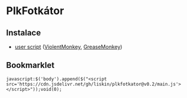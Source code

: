 # PlkFotkátor

## Instalace

- [user script](https://cdn.jsdelivr.net/gh/liskin/plkfotkator@v0.2/greasemonkey.user.js)
  ([ViolentMonkey](https://violentmonkey.github.io/get-it/),
  [GreaseMonkey](https://addons.mozilla.org/en-US/firefox/addon/greasemonkey/))

## Bookmarklet

    javascript:$('body').append($("<script src='https://cdn.jsdelivr.net/gh/liskin/plkfotkator@v0.2/main.js'></script>"));void(0);
